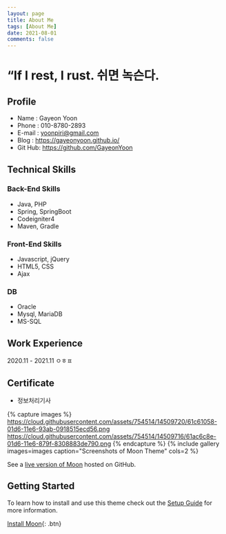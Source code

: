 ```yaml
---
layout: page
title: About Me
tags: [About Me]
date: 2021-08-01
comments: false
--- 
```


 # “If I rest, I rust. 쉬면 녹슨다.
 
## Profile
* Name : Gayeon Yoon
* Phone : 010-8780-2893
* E-mail : yoonpiri@gmail.com
* Blog : https://gayeonyoon.github.io/
* Git Hub: https://github.com/GayeonYoon


## Technical Skills
### Back-End Skills
* Java, PHP
* Spring, SpringBoot
* Codeigniter4
* Maven, Gradle 

### Front-End Skills
* Javascript, jQuery
* HTML5, CSS
* Ajax

### DB
* Oracle
* Mysql, MariaDB
* MS-SQL

## Work Experience
2020.11 - 2021.11 ㅇㅎㅍ


## Certificate
* 정보처리기사


{% capture images %}
    https://cloud.githubusercontent.com/assets/754514/14509720/61c61058-01d6-11e6-93ab-0918515ecd56.png
    https://cloud.githubusercontent.com/assets/754514/14509716/61ac6c8e-01d6-11e6-879f-8308883de790.png
{% endcapture %}
{% include gallery images=images caption="Screenshots of Moon Theme" cols=2 %}

See a [live version of Moon](http://taylantatli.github.io/Moon) hosted on GitHub.

## Getting Started

To learn how to install and use this theme check out the [Setup Guide](http://taylantatli.me/Moon/moon-theme/) for more information.
      
[Install Moon](https://github.com/TaylanTatli/Moon){: .btn}
